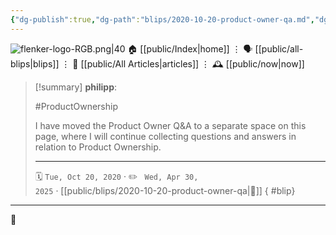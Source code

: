 ```yaml
---
{"dg-publish":true,"dg-path":"blips/2020-10-20-product-owner-qa.md","dg-permalink":"2020/10/20/product-owner-qa/","permalink":"/2020/10/20/product-owner-qa/","title":"philipp @ 2020-10-20"}
---
```



<div class="transclusion internal-embed is-loaded"><div class="markdown-embed">




![flenker-logo-RGB.png|40](/img/user/attachments/flenker-logo-RGB.png)
🏠 [[public/Index\|home]]  ⋮ 🗣️ [[public/all-blips\|blips]] ⋮  📝 [[public/All Articles\|articles]]  ⋮ 🕰️ [[public/now\|now]]


</div></div>


> [!summary] **philipp**:
>
> #ProductOwnership
>
> I have moved the Product Owner Q&A to a separate space on this
> page, where I will continue collecting questions and answers in
> relation to Product Ownership.
> - - -
>
> 🗓️ <code>Tue, Oct 20, 2020</code>  · ✏️ <code> Wed, Apr 30, 2025</code>  · [[public/blips/2020-10-20-product-owner-qa\|🔗]]
{ #blip}


- - -

 👾
